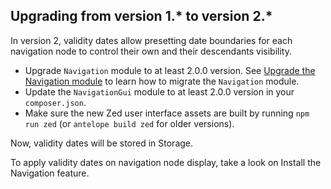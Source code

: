 

## Upgrading from version 1.* to version 2.*

In version 2, validity dates allow presetting date boundaries for each navigation node to control their own and their descendants visibility.

* Upgrade `Navigation` module to at least 2.0.0 version. See [Upgrade the Navigation module](/docs/pbc/all/content-management-system/{{site.version}}/base-shop/install-and-upgrade/upgrade-modules/upgrade-the-navigation-module.html) to learn how to migrate the `Navigation` module.
* Update the `NavigationGui` module to at least 2.0.0 version in your `composer.json`.
* Make sure the new Zed user interface assets are built by running `npm run zed` (or `antelope build zed` for older versions).

Now, validity dates will be stored in Storage.

To apply validity dates on navigation node display, take a look on Install the Navigation feature.
